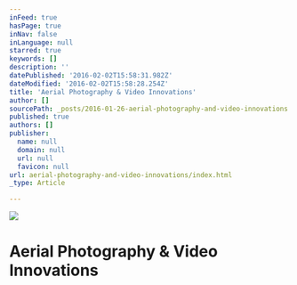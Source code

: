 ```yaml
---
inFeed: true
hasPage: true
inNav: false
inLanguage: null
starred: true
keywords: []
description: ''
datePublished: '2016-02-02T15:58:31.982Z'
dateModified: '2016-02-02T15:58:28.254Z'
title: 'Aerial Photography & Video Innovations'
author: []
sourcePath: _posts/2016-01-26-aerial-photography-and-video-innovations.md
published: true
authors: []
publisher:
  name: null
  domain: null
  url: null
  favicon: null
url: aerial-photography-and-video-innovations/index.html
_type: Article

---
```

![](https://s3-us-west-2.amazonaws.com/the-grid-img/p/7ebacd411cf25686284758a407c3de5682d2e5c8.png)

# Aerial Photography & Video Innovations